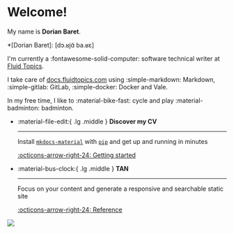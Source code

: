 # Welcome!

My name is **Dorian Baret**.

*[Dorian Baret]: [dɔ.ʁjɑ̃ ba.ʁɛ]

I'm currently a <span class="do_not_break">:fontawesome-solid-computer: software</span> technical writer at [Fluid Topics](https://www.fluidtopics.com/).

I take care of [docs.fluidtopics.com](https://docs.fluidtopics.com/) using :simple-markdown: Markdown, :simple-gitlab: GitLab, :simple-docker: Docker and Vale.

In my free time, I like to <span class="do_not_break">:material-bike-fast: cycle</span> and play <span class="do_not_break">:material-badminton: badminton</span>.

<div class="grid cards" markdown>

-   :material-file-edit:{ .lg .middle } __Discover my CV__

    ---

    Install [`mkdocs-material`](#) with [`pip`](#) and get up
    and running in minutes

    [:octicons-arrow-right-24: Getting started](#)

-   :material-bus-clock:{ .lg .middle } __TAN__

    ---

    Focus on your content and generate a responsive and searchable static site

    [:octicons-arrow-right-24: Reference](#)

</div>

![](https://i.kym-cdn.com/entries/icons/original/000/022/477/5ebacf52cd3221a7487b805d0954b422.jpg)
